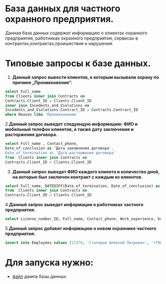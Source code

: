 # База данных для частного охранного предприятия.
Данная база данных содержит информацию о клиентах охранного предприятия, работниках охранного предприятия, сервисах в контрактах,контрактах,проишествия и нарушения.

# Типовые запросы к базе данных.
1. **Данный запрос вывести клиентов, к которым вызывали охрану по причине „Проникновение“.**

```sql
select Full_name
from Clients inner join Contracts on
Contracts.Client_ID = Clients.Client_ID
inner join Incedents_and_Violations on
Incedents_and_Violations.Contract_ID = Contracts.Contract_ID
where Reason like 'Проникновение'
```

2.**Данный запрос выведет следующую информацию: ФИО и мобильный телефон клиентов, а также дату заключения и расторжения договора.**

```sql
select Full_name , Contact_phone,
Date_of_conclusion as ‘Дата заключения договора',
Date_of_termination as ‘Дата расторжения договора'
from  Clients inner join Contracts on
Contracts.Client_ID = Clients.Client_ID
```

3. **Данный запрос выведет ФИО каждого клиента и количество дней, на которые был заключен контракт с каждым из клиентов.**

```sql
select Full_name, DATEDIFF(Date_of_termination, Date_of_conclusion) as [Количество месяцев в контракте]
from  Clients inner join Contracts on
Contracts.Client_ID = Clients.Client_ID
```
4.**Данный запрос выведет информации о работниках частного предприятия.**

```sql
select License_number_ID, Full_name, Contact_phone, Work_experience, brigade_name  from Employees
```

5.**Данный запрос добавит информацию о новом охраннике частного предприятия.** 

```sql 
insert into Employees values (12378, 'Столяров Алексей Петрович', '+79875463532', '20 лет', 'Вторая')
```

# Для запуска нужно:
+ [файл](https://github.com/TheHexReader/course_work_astronomy_db/blob/main/dump_astronomy_db.sql) дампа базы данных.
